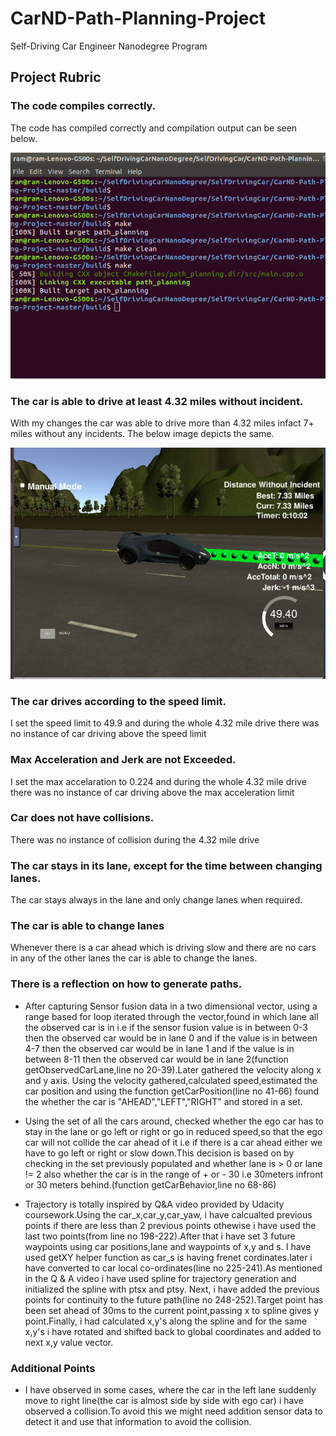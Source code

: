 # CarND-Path-Planning-Project
Self-Driving Car Engineer Nanodegree Program
  
## Project Rubric

###  The code compiles correctly.
The code has compiled correctly and compilation output can be seen below.

![Compilation](./Images/compilation.png)

### The car is able to drive at least 4.32 miles without incident.

With my changes the car was able to drive more than 4.32 miles infact 7+ miles without any incidents. The below image depicts the same.

![Path_Planning](./Images/Path_planning.png)

### The car drives according to the speed limit.

I set the speed limit to 49.9 and during the whole 4.32 mile drive there was no instance of car driving above the speed limit

### Max Acceleration and Jerk are not Exceeded.

I set the max accelaration to 0.224 and during the whole 4.32 mile drive there was no instance of car driving above the max acceleration limit

### Car does not have collisions.

There was no instance of collision during the 4.32 mile drive

### The car stays in its lane, except for the time between changing lanes.

The car stays always in the lane and only change lanes when required.

### The car is able to change lanes

Whenever there is a car ahead which is driving slow and there are no cars in any of the other lanes the car is able to change the lanes.

### There is a reflection on how to generate paths.

* After capturing Sensor fusion data in a two dimensional vector, using a range based for loop iterated through the vector,found in which lane all the observed car is in i.e if the sensor fusion value is in between 0-3 then the observed car would be in lane 0 and if the value is in between 4-7 then the observed car would be in lane 1 and if the value is in between 8-11 then the observed car would be in lane 2(function getObservedCarLane,line no 20-39).Later gathered the velocity along x and y axis. Using the velocity gathered,calculated speed,estimated the car position and using the function getCarPosition(line no 41-66) found the whether the car is "AHEAD","LEFT","RIGHT" and stored in a set.

* Using the set of all the cars around, checked whether the ego car has to stay in the lane or go left or right or go in reduced speed,so that the ego car will not collide the car ahead of it i.e if there is a car ahead either we have to go left or right or slow down.This decision is based on by checking in the set previously populated and whether lane is > 0 or lane != 2 also whether the car is in the range of + or - 30 i.e 30meters infront or 30 meters behind.(function getCarBehavior,line no 68-86)

* Trajectory is totally inspired by Q&A video provided by Udacity coursework.Using the car_x,car_y,car_yaw, i have calcualted previous points if there are less than 2 previous points othewise i have used the last two points(from line no 198-222).After that i have set 3 future waypoints using car positions,lane and waypoints of x,y and s. I have used getXY helper function as car_s is having frenet cordinates.later i have converted to car local co-ordinates(line no 225-241).As mentioned in the Q & A video i have used spline for trajectory generation and initialized the spline with ptsx and ptsy. Next, i have added the previous points for continuity to the future path(line no 248-252).Target point has been set ahead of 30ms to the current point,passing x to spline gives y point.Finally, i had calculated x,y's along the spline and for the same x,y's i have rotated and shifted back to global coordinates and added to next x,y value vector.

### Additional Points

* I have observed in some cases, where the car in the left lane suddenly move to right line(the car is almost side by side with ego car) i have observed a collision.To avoid this we might need addition sensor data to detect it and use that information to avoid the collision.